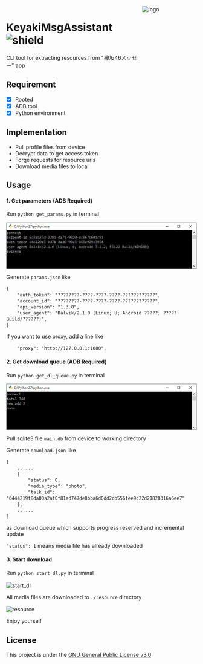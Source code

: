 <img src="https://raw.githubusercontent.com/nondanee/KeyakiMsgAssistant-Xposed/master/app/src/main/res/mipmap-xxxhdpi/ic_launcher.png" alt="logo" width="144" height="144" align="right" />

# KeyakiMsgAssistant ![shield](https://img.shields.io/badge/python-3.4%2B-blue.svg)
CLI tool for extracting resources from "欅坂46メッセー" app

## Requirement
- [x] Rooted
- [x] ADB tool
- [x] Python environment

## Implementation
- Pull profile files from device
- Decrypt data to get access token
- Forge requests for resource urls 
- Download media files to local 

## Usage
#### 1. Get parameters (ADB Required)
Run ```python get_params.py``` in terminal

<img src="/screenshots/params.jpg" alt="get_params" align="center" />

Generate ```params.json``` like
```
{
    "auth_token": "????????-????-????-????-????????????", 
    "account_id": "????????-????-????-????-????????????", 
    "api_version": "1.3.0", 
    "user_agent": "Dalvik/2.1.0 (Linux; U; Android ?????; ????? Build/??????)",
}
```
If you want to use proxy, add a line like
```
    "proxy": "http://127.0.0.1:1080",
```

#### 2. Get download queue (ADB Required)
Run ```python get_dl_queue.py``` in terminal

<img src="/screenshots/queue.jpg" alt="get_dl_queue" align="center" />

Pull sqlite3 file ```main.db``` from device to working directory

Generate ```download.json``` like

```
[
    ......
    {
        "status": 0, 
        "media_type": "photo", 
        "talk_id": "6444219f8da00a2af0f81ad747de8bba6d0dd2cb556fee9c22d21828316a6ee7"
    },
    ......
]
```
as download queue which supports progress reserved and incremental update

```"status": 1``` means media file has already downloaded

#### 3. Start download
Run ```python start_dl.py``` in terminal

<img src="/screenshots/dl.jpg" alt="start_dl" align="center" />

All media files are downloaded to ```./resource``` directory

<img src="/screenshots/resource.jpg" alt="resource" align="center" />

Enjoy yourself


## License
This project is under the [GNU General Public License v3.0](https://www.gnu.org/licenses/gpl-3.0.en.html)